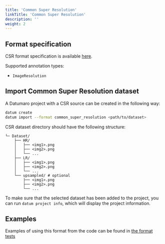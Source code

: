 ```yaml
---
title: 'Common Super Resolution'
linkTitle: 'Common Super Resolution'
description: ''
weight: 2
---
```


## Format specification

CSR format specification is available [here](https://github.com/openvinotoolkit/open_model_zoo/blob/master/tools/accuracy_checker/openvino/tools/accuracy_checker/annotation_converters/README.md#supported-converters).

Supported annotation types:
- `ImageResolution`

## Import Common Super Resolution dataset

A Datumaro project with a CSR source can be created in the following way:

``` bash
datum create
datum import --format common_super_resolution <path/to/dataset>
```

CSR dataset directory should have the following structure:

<!--lint disable fenced-code-flag-->
```
└─ Dataset/
    ├── HR/
    │   ├── <img1>.png
    │   ├── <img2>.png
    │   └── ...
    ├── LR/
    │   ├── <img1>.png
    │   ├── <img2>.png
    │   └── ...
    └── upsampled/ # optional
        ├── <img1>.png
        ├── <img2>.png
        └── ...
```

To make sure that the selected dataset has been added to the project, you can
run `datum project info`, which will display the project information.

## Examples

Examples of using this format from the code can be found in
[the format tests](https://github.com/openvinotoolkit/datumaro/blob/develop/tests/test_common_super_resolution_format.py)
